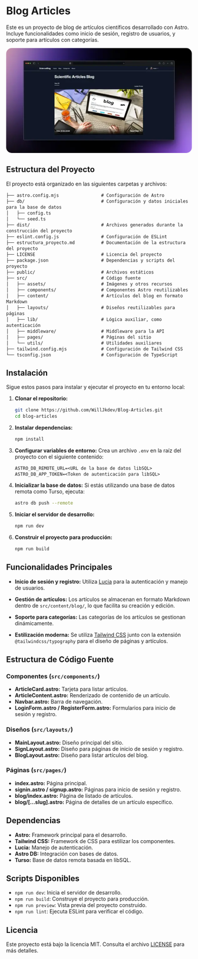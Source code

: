 # Blog Articles

Este es un proyecto de blog de artículos científicos desarrollado con Astro. Incluye funcionalidades como inicio de sesión, registro de usuarios, y soporte para artículos con categorías.

<p align="center">
  <img src="docs/blog_articles.webp" alt="Vista previa de la app" width="700" style="border-radius: 15px;"/>
</p>

## Estructura del Proyecto

El proyecto está organizado en las siguientes carpetas y archivos:

```
├── astro.config.mjs                # Configuración de Astro
├── db/                             # Configuración y datos iniciales para la base de datos
│   ├── config.ts
│   └── seed.ts
├── dist/                           # Archivos generados durante la construcción del proyecto
├── eslint.config.js                # Configuración de ESLint
├── estructura_proyecto.md          # Documentación de la estructura del proyecto
├── LICENSE                         # Licencia del proyecto
├── package.json                    # Dependencias y scripts del proyecto
├── public/                         # Archivos estáticos
├── src/                            # Código fuente
│   ├── assets/                     # Imágenes y otros recursos
│   ├── components/                 # Componentes Astro reutilizables
│   ├── content/                    # Artículos del blog en formato Markdown
│   ├── layouts/                    # Diseños reutilizables para páginas
│   ├── lib/                        # Lógica auxiliar, como autenticación
│   ├── middleware/                 # Middleware para la API
│   ├── pages/                      # Páginas del sitio
│   └── utils/                      # Utilidades auxiliares
├── tailwind.config.mjs             # Configuración de Tailwind CSS
└── tsconfig.json                   # Configuración de TypeScript
```

## Instalación

Sigue estos pasos para instalar y ejecutar el proyecto en tu entorno local:

1. **Clonar el repositorio:**
   ```bash
   git clone https://github.com/WillJkdev/Blog-Articles.git
   cd blog-articles
   ```

2. **Instalar dependencias:**
   ```bash
   npm install
   ```

3. **Configurar variables de entorno:**
   Crea un archivo `.env` en la raíz del proyecto con el siguiente contenido:
   ```env
   ASTRO_DB_REMOTE_URL=<URL de la base de datos libSQL>
   ASTRO_DB_APP_TOKEN=<Token de autenticación para libSQL>
   ```

4. **Inicializar la base de datos:**
   Si estás utilizando una base de datos remota como Turso, ejecuta:
   ```bash
   astro db push --remote
   ```

5. **Iniciar el servidor de desarrollo:**
   ```bash
   npm run dev
   ```

6. **Construir el proyecto para producción:**
   ```bash
   npm run build
   ```

## Funcionalidades Principales

- **Inicio de sesión y registro:**
  Utiliza [Lucia](https://lucia-auth.com/) para la autenticación y manejo de usuarios.

- **Gestión de artículos:**
  Los artículos se almacenan en formato Markdown dentro de `src/content/blog/`, lo que facilita su creación y edición.

- **Soporte para categorías:**
  Las categorías de los artículos se gestionan dinámicamente.

- **Estilización moderna:**
  Se utiliza [Tailwind CSS](https://tailwindcss.com/) junto con la extensión `@tailwindcss/typography` para el diseño de páginas y artículos.

## Estructura de Código Fuente

### Componentes (`src/components/`)

- **ArticleCard.astro:** Tarjeta para listar artículos.
- **ArticleContent.astro:** Renderizado de contenido de un artículo.
- **Navbar.astro:** Barra de navegación.
- **LoginForm.astro / RegisterForm.astro:** Formularios para inicio de sesión y registro.

### Diseños (`src/layouts/`)

- **MainLayout.astro:** Diseño principal del sitio.
- **SignLayout.astro:** Diseño para páginas de inicio de sesión y registro.
- **BlogLayout.astro:** Diseño para listar artículos del blog.

### Páginas (`src/pages/`)

- **index.astro:** Página principal.
- **signin.astro / signup.astro:** Páginas para inicio de sesión y registro.
- **blog/index.astro:** Página de listado de artículos.
- **blog/[...slug].astro:** Página de detalles de un artículo específico.

## Dependencias

- **Astro:** Framework principal para el desarrollo.
- **Tailwind CSS:** Framework de CSS para estilizar los componentes.
- **Lucia:** Manejo de autenticación.
- **Astro DB:** Integración con bases de datos.
- **Turso:** Base de datos remota basada en libSQL.

## Scripts Disponibles

- `npm run dev`: Inicia el servidor de desarrollo.
- `npm run build`: Construye el proyecto para producción.
- `npm run preview`: Vista previa del proyecto construido.
- `npm run lint`: Ejecuta ESLint para verificar el código.

## Licencia

Este proyecto está bajo la licencia MIT. Consulta el archivo [LICENSE](./LICENSE) para más detalles.

